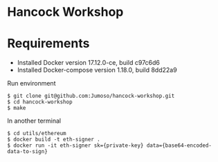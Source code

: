 # Hancock Workshop

# Requirements

- Installed Docker version 17.12.0-ce, build c97c6d6
- Installed Docker-compose version 1.18.0, build 8dd22a9

Run environment
~~~
$ git clone git@github.com:Jumoso/hancock-workshop.git
$ cd hancock-workshop
$ make
~~~

In another terminal
~~~ 
$ cd utils/ethereum
$ docker build -t eth-signer . 
$ docker run -it eth-signer sk={private-key} data={base64-encoded-data-to-sign}
~~~
